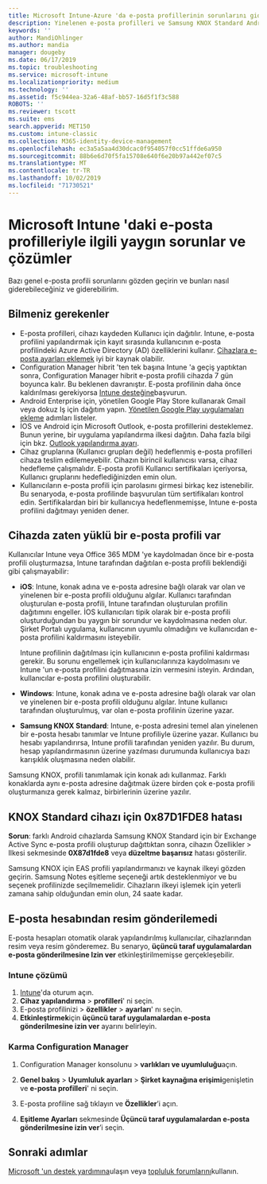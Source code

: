 ```yaml
---
title: Microsoft Intune-Azure 'da e-posta profillerinin sorunlarını giderme | Microsoft Docs
description: Yinelenen e-posta profilleri ve Samsung KNOX Standard Android cihazlarda hatalar da dahil olmak üzere Microsoft Intune içindeki e-posta profilleriyle ilgili yaygın sorunlar ve çözümleri görün.
keywords: ''
author: MandiOhlinger
ms.author: mandia
manager: dougeby
ms.date: 06/17/2019
ms.topic: troubleshooting
ms.service: microsoft-intune
ms.localizationpriority: medium
ms.technology: ''
ms.assetid: f5c944ea-32a6-48af-bb57-16d5f1f3c588
ROBOTS: ''
ms.reviewer: tscott
ms.suite: ems
search.appverid: MET150
ms.custom: intune-classic
ms.collection: M365-identity-device-management
ms.openlocfilehash: ec3a5a5aa4d30dcac0f954057f0cc51ffde6a950
ms.sourcegitcommit: 88b6e6d70f5fa15708e640f6e20b97a442ef07c5
ms.translationtype: MT
ms.contentlocale: tr-TR
ms.lasthandoff: 10/02/2019
ms.locfileid: "71730521"
---
```

# <a name="common-issues-and-resolutions-with-email-profiles-in-microsoft-intune"></a>Microsoft Intune 'daki e-posta profilleriyle ilgili yaygın sorunlar ve çözümler

Bazı genel e-posta profili sorunlarını gözden geçirin ve bunları nasıl giderebileceğiniz ve giderebilirim.

## <a name="what-you-need-to-know"></a>Bilmeniz gerekenler

- E-posta profilleri, cihazı kaydeden Kullanıcı için dağıtılır. Intune, e-posta profilini yapılandırmak için kayıt sırasında kullanıcının e-posta profilindeki Azure Active Directory (AD) özelliklerini kullanır. [Cihazlara e-posta ayarları eklemek](email-settings-configure.md) iyi bir kaynak olabilir.
- Configuration Manager hibrit 'ten tek başına Intune 'a geçiş yaptıktan sonra, Configuration Manager hibrit e-posta profili cihazda 7 gün boyunca kalır. Bu beklenen davranıştır. E-posta profilinin daha önce kaldırılması gerekiyorsa [Intune desteğine](../fundamentals/get-support.md)başvurun.
- Android Enterprise için, yönetilen Google Play Store kullanarak Gmail veya dokuz Iş için dağıtım yapın. [Yönetilen Google Play uygulamaları ekleme](../apps/apps-add-android-for-work.md) adımları listeler.
- İOS ve Android için Microsoft Outlook, e-posta profillerini desteklemez. Bunun yerine, bir uygulama yapılandırma ilkesi dağıtın. Daha fazla bilgi için bkz. [Outlook yapılandırma ayarı](../apps/app-configuration-policies-outlook.md).
- Cihaz gruplarına (Kullanıcı grupları değil) hedeflenmiş e-posta profilleri cihaza teslim edilemeyebilir. Cihazın birincil kullanıcısı varsa, cihaz hedefleme çalışmalıdır. E-posta profili Kullanıcı sertifikaları içeriyorsa, Kullanıcı gruplarını hedeflediğinizden emin olun.
- Kullanıcıların e-posta profili için parolasını girmesi birkaç kez istenebilir. Bu senaryoda, e-posta profilinde başvurulan tüm sertifikaları kontrol edin. Sertifikalardan biri bir kullanıcıya hedeflenmemişse, Intune e-posta profilini dağıtmayı yeniden dener.

## <a name="device-already-has-an-email-profile-installed"></a>Cihazda zaten yüklü bir e-posta profili var

Kullanıcılar Intune veya Office 365 MDM 'ye kaydolmadan önce bir e-posta profili oluşturmazsa, Intune tarafından dağıtılan e-posta profili beklendiği gibi çalışmayabilir:

- **iOS**: Intune, konak adına ve e-posta adresine bağlı olarak var olan ve yinelenen bir e-posta profili olduğunu algılar. Kullanıcı tarafından oluşturulan e-posta profili, Intune tarafından oluşturulan profilin dağıtımını engeller. İOS kullanıcıları tipik olarak bir e-posta profili oluşturduğundan bu yaygın bir sorundur ve kaydolmasına neden olur. Şirket Portalı uygulama, kullanıcının uyumlu olmadığını ve kullanıcıdan e-posta profilini kaldırmasını isteyebilir.

  Intune profilinin dağıtılması için kullanıcının e-posta profilini kaldırması gerekir. Bu sorunu engellemek için kullanıcılarınıza kaydolmasını ve Intune 'un e-posta profilini dağıtmasına izin vermesini isteyin. Ardından, kullanıcılar e-posta profilini oluşturabilir.

- **Windows**: Intune, konak adına ve e-posta adresine bağlı olarak var olan ve yinelenen bir e-posta profili olduğunu algılar. Intune kullanıcı tarafından oluşturulmuş, var olan e-posta profilinin üzerine yazar.

- **Samsung KNOX Standard**: Intune, e-posta adresini temel alan yinelenen bir e-posta hesabı tanımlar ve Intune profiliyle üzerine yazar. Kullanıcı bu hesabı yapılandırırsa, Intune profili tarafından yeniden yazılır. Bu durum, hesap yapılandırmasının üzerine yazılması durumunda kullanıcıya bazı karışıklık oluşmasına neden olabilir.

Samsung KNOX, profili tanımlamak için konak adı kullanmaz. Farklı konaklarda aynı e-posta adresine dağıtmak üzere birden çok e-posta profili oluşturmanıza gerek kalmaz, birbirlerinin üzerine yazılır.

## <a name="error-0x87d1fde8-for-knox-standard-device"></a>KNOX Standard cihazı için 0x87D1FDE8 hatası

**Sorun**: farklı Android cıhazlarda Samsung KNOX Standard için bir Exchange Active Sync e-posta profili oluşturup dağıttıktan sonra, cihazın Özellikler > Ilkesi sekmesinde **0X87d1fde8** veya **düzeltme başarısız** hatası gösterilir.

Samsung KNOX için EAS profili yapılandırmanızı ve kaynak ilkeyi gözden geçirin. Samsung Notes eşitleme seçeneği artık desteklenmiyor ve bu seçenek profilinizde seçilmemelidir. Cihazların ilkeyi işlemek için yeterli zamana sahip olduğundan emin olun, 24 saate kadar.

## <a name="unable-to-send-images-from--email-account"></a>E-posta hesabından resim gönderilemedi

E-posta hesapları otomatik olarak yapılandırılmış kullanıcılar, cihazlarından resim veya resim gönderemez. Bu senaryo, **üçüncü taraf uygulamalardan e-posta gönderilmesine Izin ver** etkinleştirilmemişse gerçekleşebilir.

### <a name="intune-solution"></a>Intune çözümü

1. [Intune](https://go.microsoft.com/fwlink/?linkid=2090973)'da oturum açın.
2. **Cihaz yapılandırma** > **profilleri**' ni seçin.
3. E-posta profilinizi > **özellikler** > **ayarları**' nı seçin.
4. **Etkinleştirmek**için **üçüncü taraf uygulamalardan e-posta gönderilmesine izin ver** ayarını belirleyin.

### <a name="configuration-manager-hybrid"></a>Karma Configuration Manager

1. Configuration Manager konsolunu > **varlıkları ve uyumluluğu**açın.

2. **Genel bakış** > **Uyumluluk ayarları** > **Şirket kaynağına erişimi**genişletin ve **e-posta profilleri**' ni seçin.

3. E-posta profiline sağ tıklayın ve **Özellikler**’i açın.

4. **Eşitleme Ayarları** sekmesinde **Üçüncü taraf uygulamalardan e-posta gönderilmesine izin ver**’i seçin.

## <a name="next-steps"></a>Sonraki adımlar

[Microsoft 'un destek yardımına](../fundamentals/get-support.md)ulaşın veya [topluluk forumlarını](https://social.technet.microsoft.com/Forums/en-US/home?category=microsoftintune)kullanın.
